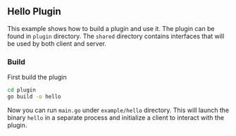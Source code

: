## Hello Plugin
This example shows how to build a plugin and use it. The plugin can be found in `plugin` directory. The `shared` directory contains interfaces that will be used by both client and server.

### Build
First build the plugin
```bash
cd plugin
go build -o hello
```

Now you can run `main.go` under `example/hello` directory. This will launch the binary `hello` in a separate process and initialize a client to interact with the plugin. 